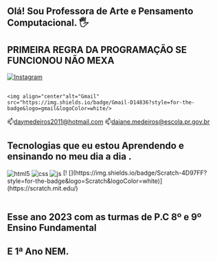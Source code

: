 ## Olá!  Sou Professora de Arte e Pensamento Computacional. 🖐️
## PRIMEIRA REGRA DA PROGRAMAÇÃO SE FUNCIONOU NÃO MEXA

[![Instagram](https://img.shields.io/badge/Instagram-E4405F?style=for-the-badge&logo=instagram&logoColor=white)](https://www.instagram.com/daimedeiros07/)


## 
	<img align="center"alt="Gmail" src="https://img.shields.io/badge/Gmail-D14836?style=for-the-badge&logo=gmail&logoColor=white/>
📫daymedeiros2011@hotmail.com
📫daiane.medeiros@escola.pr.gov.br

## Tecnologias que eu estou Aprendendo e ensinando no meu dia a dia . 

<div style="display: inline_block">
  <img align="center" alt="html5" src="https://img.shields.io/badge/HTML5-E34F26?style=for-the-badge&logo=html5&logoColor=white" />
  <img align="center" alt="css" src="https://img.shields.io/badge/CSS3-1572B6?style=for-the-badge&logo=css3&logoColor=white" />
  <img align="center" alt="js" src="https://img.shields.io/badge/JavaScript-F7DF1E?style=for-the-badge&logo=javascript&logoColor=black" />
  [! [](https://img.shields.io/badge/Scratch-4D97FF?style=for-the-badge&logo=Scratch&logoColor=white)](https://scratch.mit.edu/)
  
  
</div><br/>

## Esse ano 2023 com as turmas de P.C 8º e 9º Ensino Fundamental
## E 1ª Ano NEM. 

